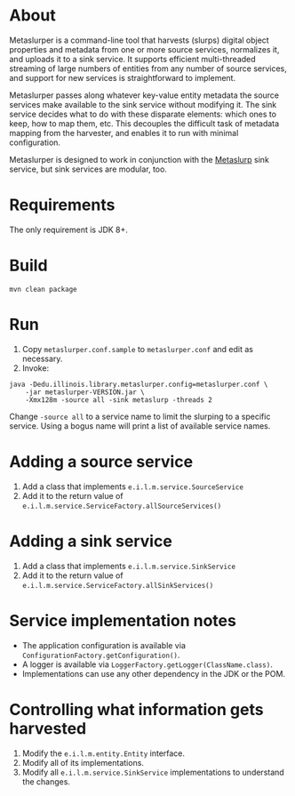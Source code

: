 # About

Metaslurper is a command-line tool that harvests (slurps) digital object
properties and metadata from one or more source services, normalizes it, and
uploads it to a sink service. It supports efficient multi-threaded streaming of
large numbers of entities from any number of source services, and support for
new services is straightforward to implement.

Metaslurper passes along whatever key-value entity metadata the source services
make available to the sink service without modifying it. The sink service
decides what to do with these disparate elements: which ones to keep, how to
map them, etc. This decouples the difficult task of metadata mapping from the
harvester, and enables it to run with minimal configuration.

Metaslurper is designed to work in conjunction with the
[Metaslurp](https://github.com/medusa-project/metaslurp) sink service, but sink
services are modular, too.

# Requirements

The only requirement is JDK 8+.

# Build

`mvn clean package`

# Run

1. Copy `metaslurper.conf.sample` to `metaslurper.conf` and edit as necessary.
2. Invoke:
```
java -Dedu.illinois.library.metaslurper.config=metaslurper.conf \
    -jar metaslurper-VERSION.jar \
    -Xmx128m -source all -sink metaslurp -threads 2
```

Change `-source all` to a service name to limit the slurping to a specific
service. Using a bogus name will print a list of available service names.

# Adding a source service

1. Add a class that implements `e.i.l.m.service.SourceService`
2. Add it to the return value of
   `e.i.l.m.service.ServiceFactory.allSourceServices()`

# Adding a sink service

1. Add a class that implements `e.i.l.m.service.SinkService`
2. Add it to the return value of
   `e.i.l.m.service.ServiceFactory.allSinkServices()`

# Service implementation notes

* The application configuration is available via
  `ConfigurationFactory.getConfiguration()`.
* A logger is available via `LoggerFactory.getLogger(ClassName.class)`.
* Implementations can use any other dependency in the JDK or the POM.

# Controlling what information gets harvested

1. Modify the `e.i.l.m.entity.Entity` interface.
2. Modify all of its implementations.
3. Modify all `e.i.l.m.service.SinkService` implementations to understand the
   changes.
